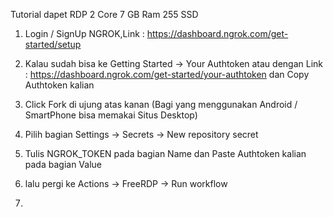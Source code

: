 Tutorial dapet RDP 2 Core 7 GB Ram 255 SSD

1. Login / SignUp NGROK,Link : https://dashboard.ngrok.com/get-started/setup

2. Kalau sudah bisa ke Getting Started -> Your Authtoken atau dengan Link : https://dashboard.ngrok.com/get-started/your-authtoken dan Copy Authtoken kalian

3. Click Fork di ujung atas kanan (Bagi yang menggunakan Android / SmartPhone bisa memakai Situs Desktop)

4. Pilih bagian Settings -> Secrets -> New repository secret

5. Tulis NGROK_TOKEN pada bagian Name dan Paste Authtoken kalian pada bagian Value

6. lalu pergi ke Actions -> FreeRDP -> Run workflow

7. 
